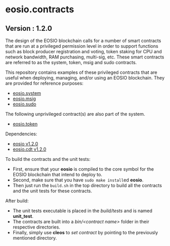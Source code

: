 # eosio.contracts

## Version : 1.2.0

The design of the EOSIO blockchain calls for a number of smart contracts that are run at a privileged permission level in order to support functions such as block producer registration and voting, token staking for CPU and network bandwidth, RAM purchasing, multi-sig, etc.  These smart contracts are referred to as the system, token, msig and sudo contracts.

This repository contains examples of these privileged contracts that are useful when deploying, managing, and/or using an EOSIO blockchain.  They are provided for reference purposes:

   * [eosio.system](https://github.com/eosio/eosio.contracts/tree/master/eosio.system)
   * [eosio.msig](https://github.com/eosio/eosio.contracts/tree/master/eosio.msig)
   * [eosio.sudo](https://github.com/eosio/eosio.contracts/tree/master/eosio.sudo)

The following unprivileged contract(s) are also part of the system.
   * [eosio.token](https://github.com/eosio/eosio.contracts/tree/master/eosio.token)

Dependencies:
* [eosio v1.2.0](https://github.com/eosio/eos/tree/v1.2.0)
* [eosio.cdt v1.2.0](https://github.com/eosio/eosio.wasmsdk/tree/v1.1.0)

To build the contracts and the unit tests:
* First, ensure that your __eosio__ is compiled to the core symbol for the EOSIO blockchain that intend to deploy to.
* Second, make sure that you have ```sudo make install```ed __eosio__.
* Then just run the ```build.sh``` in the top directory to build all the contracts and the unit tests for these contracts.

After build:
* The unit tests executable is placed in the _build/tests_ and is named __unit_test__.
* The contracts are built into a _bin/\<contract name\>_ folder in their respective directories.
* Finally, simply use __cleos__ to _set contract_ by pointing to the previously mentioned directory.
